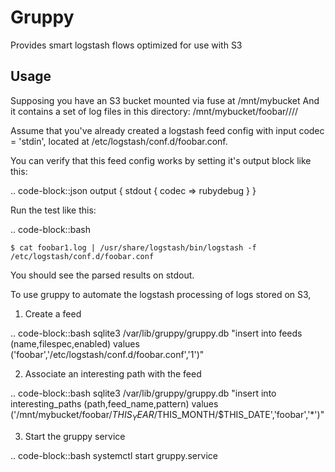 Gruppy
======

Provides smart logstash flows optimized for use with S3

Usage
-----

Supposing you have an S3 bucket mounted via fuse at /mnt/mybucket
And it contains a set of log files in this directory: /mnt/mybucket/foobar/<year>/<month>/<date>/

Assume that you've already created a logstash feed config with input codec = 'stdin',
located at /etc/logstash/conf.d/foobar.conf.

You can verify that this feed config works by setting it's output block like this:

.. code-block::json
output {
  stdout {
    codec => rubydebug
  }
}

Run the test like this:

.. code-block::bash

    $ cat foobar1.log | /usr/share/logstash/bin/logstash -f /etc/logstash/conf.d/foobar.conf


You should see the parsed results on stdout.

To use gruppy to automate the logstash processing of logs stored on S3,


1. Create a feed

.. code-block::bash
sqlite3 /var/lib/gruppy/gruppy.db "insert into feeds (name,filespec,enabled) values ('foobar','/etc/logstash/conf.d/foobar.conf','1')"


2. Associate an interesting path with the feed

.. code-block::bash
sqlite3 /var/lib/gruppy/gruppy.db "insert into interesting_paths (path,feed_name,pattern) values ('/mnt/mybucket/foobar/$THIS_YEAR/$THIS_MONTH/$THIS_DATE','foobar','*')"


3. Start the gruppy service

.. code-block::bash
systemctl start gruppy.service


